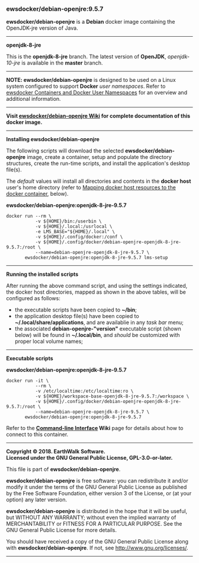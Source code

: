 ### ewsdocker/debian-openjre:9.5.7
**ewsdocker/debian-openjre** is a **Debian** docker image containing the OpenJDK-jre version of Java.  
____  

**openjdk-8-jre**  

This is the **openjdk-8-jre** branch.  The latest version of **OpenJDK**, _openjdk-10-jre_ is available in the **master** branch.  

____  

**NOTE: ewsdocker/debian-openjre** is designed to be used on a Linux system configured to support **Docker** _user namespaces_.  Refer to [ewsdocker Containers and Docker User Namespaces](https://github.com/ewsdocker/ewsdocker.github.io/wiki/UserNS-Overview) for an overview and additional information.  

____  

**Visit [ewsdocker/debian-openjre Wiki](https://github.com/ewsdocker/debian-openjre/wiki) for complete documentation of this docker image.**  
____  

**Installing ewsdocker/debian-openjre**  

The following scripts will download the selected **ewsdocker/debian-openjre** image, create a container, setup and populate the directory structures, create the run-time scripts, and install the application's desktop file(s).  

The <i>default</i> values will install all directories and contents in the <b>docker host</b> user's home directory (refer to <a href="#mapping">Mapping docker host resources to the docker container</a>, below).  

**ewsdocker/debian-openjre:openjdk-8-jre-9.5.7**
  
    docker run --rm \
               -v ${HOME}/bin:/userbin \
               -v ${HOME}/.local:/usrlocal \
               -e LMS_BASE="${HOME}/.local" \
               -v ${HOME}/.config/docker:/conf \
               -v ${HOME}/.config/docker/debian-openjre-openjdk-8-jre-9.5.7:/root \
               --name=debian-openjre-openjdk-8-jre-9.5.7 \
           ewsdocker/debian-openjre:openjdk-8-jre-9.5.7 lms-setup  

____  

**Running the installed scripts**

After running the above command script, and using the settings indicated, the docker host directories, mapped as shown in the above tables, will be configured as follows:

 - the executable scripts have been copied to **~/bin**;  
 - the application desktop file(s) have been copied to **~/.local/share/applications**, and are availablie in any _task bar_ menu;  
 - the associated **debian-openjre-"version"** executable script (shown below) will be found in **~/.local/bin**, and _should_ be customized with proper local volume names;  

____  

**Executable scripts**  

**ewsdocker/debian-openjre:openjdk-8-jre-9.5.7**  
  
    docker run -it \
               --rm \
               -v /etc/localtime:/etc/localtime:ro \
               -v ${HOME}/workspace-base-openjdk-8-jre-9.5.7:/workspace \
               -v ${HOME}/.config/docker/debian-openjre-openjdk-8-jre-9.5.7:/root \
               --name=debian-openjre-openjdk-8-jre-9.5.7 \
           ewsdocker/debian-openjre:openjdk-8-jre-9.5.7

Refer to the **[Command-line Interface](https://github.com/ewsdocker/debian-openjre/wiki/CommandLineInterface) Wiki** page for details about how to connect to this container.

____  

**Copyright © 2018. EarthWalk Software.**  
**Licensed under the GNU General Public License, GPL-3.0-or-later.**  

This file is part of **ewsdocker/debian-openjre**.  

**ewsdocker/debian-openjre** is free software: you can redistribute 
it and/or modify it under the terms of the GNU General Public License 
as published by the Free Software Foundation, either version 3 of the 
License, or (at your option) any later version.  

**ewsdocker/debian-openjre** is distributed in the hope that 
it will be useful, but WITHOUT ANY WARRANTY; without even the implied 
warranty of MERCHANTABILITY or FITNESS FOR A PARTICULAR PURPOSE.  See the
GNU General Public License for more details.  

You should have received a copy of the GNU General Public License
along with **ewsdocker/debian-openjre**.  If not, see 
<http://www.gnu.org/licenses/>.  
____  
